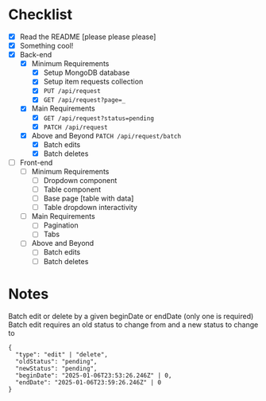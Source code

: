 # Checklist

<!-- Make sure you fill out this checklist with what you've done before submitting! -->

- [x] Read the README [please please please]
- [x] Something cool!
- [x] Back-end
  - [x] Minimum Requirements
    - [x] Setup MongoDB database
    - [x] Setup item requests collection
    - [x] `PUT /api/request`
    - [x] `GET /api/request?page=_`
  - [x] Main Requirements
    - [x] `GET /api/request?status=pending`
    - [x] `PATCH /api/request`
  - [x] Above and Beyond `PATCH /api/request/batch`
    - [x] Batch edits
    - [x] Batch deletes
- [ ] Front-end
  - [ ] Minimum Requirements
    - [ ] Dropdown component
    - [ ] Table component
    - [ ] Base page [table with data]
    - [ ] Table dropdown interactivity
  - [ ] Main Requirements
    - [ ] Pagination
    - [ ] Tabs
  - [ ] Above and Beyond
    - [ ] Batch edits
    - [ ] Batch deletes

# Notes

<!-- Notes go here -->
Batch edit or delete by a given beginDate or endDate (only one is required)
Batch edit requires an old status to change from and a new status to change to
```
{
  "type": "edit" | "delete",
  "oldStatus": "pending",
  "newStatus": "pending",
  "beginDate": "2025-01-06T23:53:26.246Z" | 0,
  "endDate": "2025-01-06T23:59:26.246Z" | 0
}
```